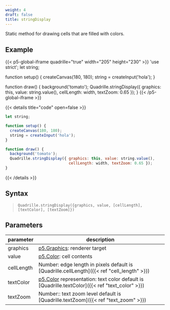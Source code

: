 ```yaml
---
weight: 4
draft: false
title: stringDisplay
---
```


Static method for drawing cells that are filled with colors.

## Example

{{< p5-global-iframe quadrille="true" width="205" height="230" >}}
'use strict';
let string;

function setup() {
  createCanvas(180, 180);
  string = createInput('hola');
}

function draw() {
  background('tomato');
  Quadrille.stringDisplay({ graphics: this, value: string.value(), cellLength: width, textZoom: 0.65 });
}
{{< /p5-global-iframe >}}

{{< details title="code" open=false >}}
```js
let string;

function setup() {
  createCanvas(180, 180);
  string = createInput('hola');
}

function draw() {
  background('tomato');
  Quadrille.stringDisplay({ graphics: this, value: string.value(),
                            cellLength: width, textZoom: 0.65 });
}
```
{{< /details >}}

## Syntax

> `Quadrille.stringDisplay({graphics, value, [cellLength], [textColor], [textZoom]})`

## Parameters

| parameter  | description                                                                                 |
|------------|---------------------------------------------------------------------------------------------|
| graphics   | [p5.Graphics](https://p5js.org/reference/#/p5.Graphics): renderer target                    |
| value      | [p5.Color](https://p5js.org/reference/#/p5.Color): cell contents                            |
| cellLength | Number: edge length in pixels default is [Quadrille.cellLength]({{< ref "cell_length" >}}) |
| textColor     | [p5.Color](https://p5js.org/reference/#/p5.Color) representation: text color default is [Quadrille.textColor]({{< ref "text_color" >}}) |
| textZoom      | Number:: text zoom level default is [Quadrille.textZoom]({{< ref "text_zoom" >}})       |
